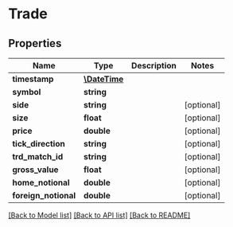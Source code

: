 # Trade

## Properties
Name | Type | Description | Notes
------------ | ------------- | ------------- | -------------
**timestamp** | [**\DateTime**](Date.md) |  | 
**symbol** | **string** |  | 
**side** | **string** |  | [optional] 
**size** | **float** |  | [optional] 
**price** | **double** |  | [optional] 
**tick_direction** | **string** |  | [optional] 
**trd_match_id** | **string** |  | [optional] 
**gross_value** | **float** |  | [optional] 
**home_notional** | **double** |  | [optional] 
**foreign_notional** | **double** |  | [optional] 

[[Back to Model list]](../README.md#documentation-for-models) [[Back to API list]](../README.md#documentation-for-api-endpoints) [[Back to README]](../README.md)


